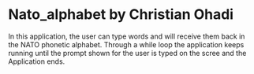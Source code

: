 # Nato_alphabet by Christian Ohadi
In this application, the user can type words and will receive them back in the NATO phonetic alphabet.
Through a while loop the application keeps running until the prompt shown for the user is typed on the scree and the
Application ends.

